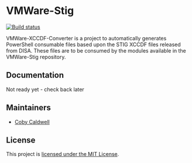 # VMWare-Stig

[![Build status](https://ci.appveyor.com/api/projects/status/ilk8ofrpbm1ywa8y?svg=true)](https://ci.appveyor.com/project/clcaldwell/VMWare-XCCDF-Converter)

VMWare-XCCDF-Converter is a project to automatically generates PowerShell consumable files based upon the STIG XCCDF files released from DISA. These files are to be consumed by the modules available in the VMWare-Stig repository. 

## Documentation

Not ready yet - check back later

## Maintainers

- [Coby Caldwell](https://github.com/clcaldwell)

## License

This project is [licensed under the MIT License](LICENSE).